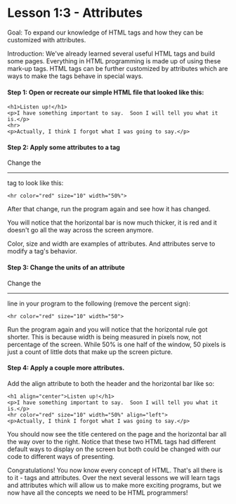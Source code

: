 Lesson 1:3 - Attributes
=======================

Goal:  To expand our knowledge of HTML tags and how they can be customized with attributes.

Introduction:  We've already learned several useful HTML tags and build some pages.  Everything in HTML programming is made up of using these mark-up tags.  HTML tags can be further customized by attributes which are ways to make the tags behave in special ways.

#### Step 1:  Open or recreate our simple HTML file that looked like this:

    <h1>Listen up!</h1>
    <p>I have something important to say.  Soon I will tell you what it is.</p>
    <hr>
    <p>Actually, I think I forgot what I was going to say.</p>


#### Step 2:  Apply some attributes to a tag

Change the <hr> tag to look like this:

    <hr color="red" size="10" width="50%">

After that change, run the program again and see how it has changed.

You will notice that the horizontal bar is now much thicker, it is red and it doesn't go all the way across the screen anymore.

Color, size and width are examples of attributes.  And attributes serve to modify a tag's behavior.  


#### Step 3:  Change the units of an attribute

Change the <hr> line in your program to the following (remove the percent sign):

    <hr color="red" size="10" width="50">

Run the program again and you will notice that the horizontal rule got shorter.  This is because width is being measured in pixels now, not percentage of the screen.  While 50% is one half of the window, 50 pixels is just a count of little dots that make up the screen picture.


#### Step 4:  Apply a couple more attributes.  

Add the align attribute to both the header and the horizontal bar like so:

    <h1 align="center">Listen up!</h1>
    <p>I have something important to say.  Soon I will tell you what it is.</p>
    <hr color="red" size="10" width="50%" align="left">
    <p>Actually, I think I forgot what I was going to say.</p>

You should now see the title centered on the page and the horizontal bar all the way over to the right.  Notice that these two HTML tags had different default ways to display on the screen but both could be changed with our code to different ways of presenting.

Congratulations!  You now know every concept of HTML.  That's all there is to it - tags and attributes.  Over the next several lessons we will learn tags and attributes which will allow us to make more exciting programs, but we now have all the concepts we need to be HTML programmers!
